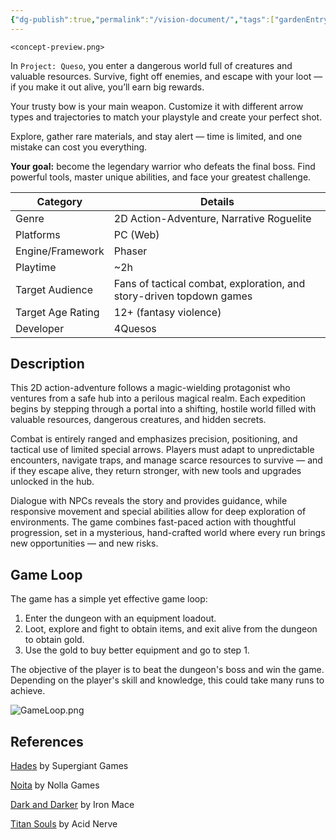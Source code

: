 ```yaml
---
{"dg-publish":true,"permalink":"/vision-document/","tags":["gardenEntry"]}
---
```


`<concept-preview.png>`

In `Project: Queso`, you enter a dangerous world full of creatures and valuable resources. Survive, fight off enemies, and escape with your loot — if you make it out alive, you’ll earn big rewards.

Your trusty bow is your main weapon. Customize it with different arrow types and trajectories to match your playstyle and create your perfect shot.

Explore, gather rare materials, and stay alert — time is limited, and one mistake can cost you everything.

**Your goal:** become the legendary warrior who defeats the final boss. Find powerful tools, master unique abilities, and face your greatest challenge.

| **Category**      | **Details**                                                          |
| ----------------- | -------------------------------------------------------------------- |
| Genre             | 2D Action-Adventure, Narrative Roguelite                             |
| Platforms         | PC (Web)                                                             |
| Engine/Framework  | Phaser                                                               |
| Playtime          | ~2h                                                                  |
| Target Audience   | Fans of tactical combat, exploration, and story-driven topdown games |
| Target Age Rating | 12+ (fantasy violence)                                               |
| Developer         | 4Quesos                                                              |

## Description
This 2D action-adventure follows a magic-wielding protagonist who ventures from a safe hub into a perilous magical realm. Each expedition begins by stepping through a portal into a shifting, hostile world filled with valuable resources, dangerous creatures, and hidden secrets.

Combat is entirely ranged and emphasizes precision, positioning, and tactical use of limited special arrows. Players must adapt to unpredictable encounters, navigate traps, and manage scarce resources to survive — and if they escape alive, they return stronger, with new tools and upgrades unlocked in the hub.

Dialogue with NPCs reveals the story and provides guidance, while responsive movement and special abilities allow for deep exploration of environments. The game combines fast-paced action with thoughtful progression, set in a mysterious, hand-crafted world where every run brings new opportunities — and new risks.


## Game Loop 
The game has a simple yet effective game loop:
1. Enter the dungeon with an equipment loadout.
2. Loot, explore and fight to obtain items, and exit alive from the dungeon to obtain gold.
3. Use the gold to buy better equipment and go to step 1.

The objective of the player is to beat the dungeon's boss and win the game. Depending on the player's skill and knowledge, this could take many runs to achieve.

![GameLoop.png](/img/user/Game%20Design%20Document/Images/Examples/GameLoop.png)




## References

[Hades](https://store.steampowered.com/app/1145360/Hades/) by Supergiant Games

[Noita](https://store.steampowered.com/app/881100/Noita/) by Nolla Games

[Dark and Darker](https://www.darkanddarker.com/) by Iron Mace

[Titan Souls](https://store.steampowered.com/app/297130/Titan_Souls/?l=spanish) by Acid Nerve